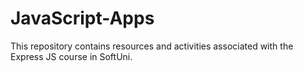 # JavaScript-Apps
This repository contains resources and activities associated with the Express JS course in SoftUni.
